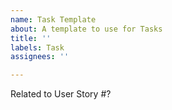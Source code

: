 ```yaml
---
name: Task Template
about: A template to use for Tasks
title: ''
labels: Task
assignees: ''

---
```


Related to User Story #?

